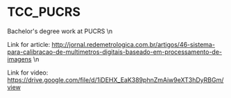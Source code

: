 # TCC_PUCRS
Bachelor's degree work at PUCRS \n

Link for article: http://jornal.redemetrologica.com.br/artigos/46-sistema-para-calibracao-de-multimetros-digitais-baseado-em-processamento-de-imagens \n

Link for video: https://drive.google.com/file/d/1iDEHX_EaK389phnZmAiw9eXT3hDyRBGm/view

